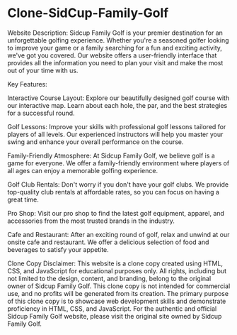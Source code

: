 # Clone-SidCup-Family-Golf
Website Description:
Sidcup Family Golf is your premier destination for an unforgettable golfing experience. Whether you're a seasoned golfer looking to improve your game or a family searching for a fun and exciting activity, we've got you covered. Our website offers a user-friendly interface that provides all the information you need to plan your visit and make the most out of your time with us.

Key Features:

Interactive Course Layout: Explore our beautifully designed golf course with our interactive map. Learn about each hole, the par, and the best strategies for a successful round.

Golf Lessons: Improve your skills with professional golf lessons tailored for players of all levels. Our experienced instructors will help you master your swing and enhance your overall performance on the course.

Family-Friendly Atmosphere: At Sidcup Family Golf, we believe golf is a game for everyone. We offer a family-friendly environment where players of all ages can enjoy a memorable golfing experience.

Golf Club Rentals: Don't worry if you don't have your golf clubs. We provide top-quality club rentals at affordable rates, so you can focus on having a great time.

Pro Shop: Visit our pro shop to find the latest golf equipment, apparel, and accessories from the most trusted brands in the industry.

Cafe and Restaurant: After an exciting round of golf, relax and unwind at our onsite cafe and restaurant. We offer a delicious selection of food and beverages to satisfy your appetite.

Clone Copy Disclaimer:
This website is a clone copy created using HTML, CSS, and JavaScript for educational purposes only. All rights, including but not limited to the design, content, and branding, belong to the original owner of Sidcup Family Golf. This clone copy is not intended for commercial use, and no profits will be generated from its creation. The primary purpose of this clone copy is to showcase web development skills and demonstrate proficiency in HTML, CSS, and JavaScript. For the authentic and official Sidcup Family Golf website, please visit the original site owned by Sidcup Family Golf.
